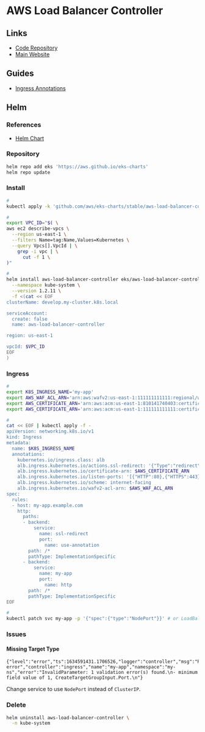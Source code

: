# AWS Load Balancer Controller

## Links

- [Code Repository](https://github.com/kubernetes-sigs/aws-load-balancer-controller)
- [Main Website](https://kubernetes-sigs.github.io/aws-load-balancer-controller/)

## Guides

- [Ingress Annotations](https://kubernetes-sigs.github.io/aws-load-balancer-controller/v2.1/guide/ingress/annotations/)

## Helm

### References

- [Helm Chart](https://github.com/kubernetes-sigs/aws-load-balancer-controller/tree/main/helm/aws-load-balancer-controller)

### Repository

```sh
helm repo add eks 'https://aws.github.io/eks-charts'
helm repo update
```

### Install

```sh
#
kubectl apply -k 'github.com/aws/eks-charts/stable/aws-load-balancer-controller//crds?ref=master'

#
export VPC_ID="$( \
aws ec2 describe-vpcs \
  --region us-east-1 \
  --filters Name=tag:Name,Values=Kubernetes \
  --query Vpcs[].VpcId | \
    grep -i vpc | \
      cut -f 1 \
)"

#
helm install aws-load-balancer-controller eks/aws-load-balancer-controller \
  --namespace kube-system \
  --version 1.2.11 \
  -f <(cat << EOF
clusterName: develop.my-cluster.k8s.local

serviceAccount:
  create: false
  name: aws-load-balancer-controller

region: us-east-1

vpcId: $VPC_ID
EOF
)
```

<!--
https://github.com/awsdocs/amazon-eks-user-guide/blob/d2fc8ae4d9e913bcec253099e157ed73a96234a3/doc_source/aws-load-balancer-controller.md

eksctl utils associate-iam-oidc-provider --region eu-west-1 --cluster esleCluster --approve --profile ddmdavid

curl -o iam-policy.json https://raw.githubusercontent.com/kubernetes-sigs/aws-load-balancer-controller/v2.2.1/docs/install/iam_policy.json

aws iam create-policy --policy-name AWSLoadBalancerControllerIAMPolicy --policy-document file://iam-policy.json --profile ddmdavid

eksctl create iamserviceaccount --cluster=esleCluster --namespace=kube-system --name=aws-load-balancer-controller --attach-policy-arn=arn:aws:iam::130767921673:policy/AWSLoadBalancerControllerIAMPolicy --override-existing-serviceaccounts --approve --profile ddmdavid --region eu-west-1

helm repo add eks https://aws.github.io/eks-charts

kubectl apply -k "github.com/aws/eks-charts/stable/aws-load-balancer-controller//crds?ref=master"

helm install aws-load-balancer-controller eks/aws-load-balancer-controller -n kube-system --set clusterName=esleCluster --set serviceAccount.create=false --set serviceAccount.name=aws-load-balancer-controller
-->

<!-- ### Status

```sh
kubectl rollout status deploy/grafana \
  -n kube-system
``` -->

<!-- ### Logs

```sh
kubectl logs \
  -l 'app.kubernetes.io/instance=grafana' \
  -n kube-system \
  -f
``` -->

### Ingress

```sh
#
export K8S_INGRESS_NAME='my-app'
export AWS_WAF_ACL_ARN='arn:aws:wafv2:us-east-1:111111111111:regional/webacl/[name]/11111111-1111-1111-1111-111111111111'
export AWS_CERTIFICATE_ARN='arn:aws:acm:us-east-1:810141740403:certificate/044fb60c-16a5-49c1-abb0-d6e50bbc4988'
export AWS_CERTIFICATE_ARN='arn:aws:acm:us-east-1:111111111111:certificate/11111111-1111-1111-1111-111111111111'

#
cat << EOF | kubectl apply -f -
apiVersion: networking.k8s.io/v1
kind: Ingress
metadata:
  name: $K8S_INGRESS_NAME
  annotations:
    kubernetes.io/ingress.class: alb
    alb.ingress.kubernetes.io/actions.ssl-redirect: '{"Type":"redirect","RedirectConfig":{"Protocol":"HTTPS","Port":"443","StatusCode":"HTTP_301"}}'
    alb.ingress.kubernetes.io/certificate-arn: $AWS_CERTIFICATE_ARN
    alb.ingress.kubernetes.io/listen-ports: '[{"HTTP":80},{"HTTPS":443}]'
    alb.ingress.kubernetes.io/scheme: internet-facing
    alb.ingress.kubernetes.io/wafv2-acl-arn: $AWS_WAF_ACL_ARN
spec:
  rules:
  - host: my-app.example.com
    http:
      paths:
      - backend:
          service:
            name: ssl-redirect
            port:
              name: use-annotation
        path: /*
        pathType: ImplementationSpecific
      - backend:
          service:
            name: my-app
            port:
              name: http
        path: /*
        pathType: ImplementationSpecific
EOF

#
kubectl patch svc my-app -p '{"spec":{"type":"NodePort"}}' # or LoadBalancer
```

<!--
https://console.aws.amazon.com/ec2/v2/home?region=us-east-1#LoadBalancers:sort=loadBalancerName
https://console.aws.amazon.com/wafv2/homev2/web-acls?region=us-east-1
-->

### Issues

#### Missing Target Type

```log
{"level":"error","ts":1634591431.1706526,"logger":"controller","msg":"Reconciler error","controller":"ingress","name":"my-app","namespace":"my-ns","error":"InvalidParameter: 1 validation error(s) found.\n- minimum field value of 1, CreateTargetGroupInput.Port.\n"}
```

Change service to use `NodePort` instead of `ClusterIP`.

<!-- ####

```log
{"level":"error","ts":1634591702.9418764,"logger":"controller","msg":"Reconciler error","reconcilerGroup":"elbv2.k8s.aws","reconcilerKind":"TargetGroupBinding","controller":"targetGroupBinding","name":"k8s-my-app-0bea0a55b3","namespace":"my-app","error":"cannot resolve pod ENI for pods: [my-app/app-0 my-app/app-1 my-app/app-2]"}
```

TODO -->

### Delete

```sh
helm uninstall aws-load-balancer-controller \
  -n kube-system
```
